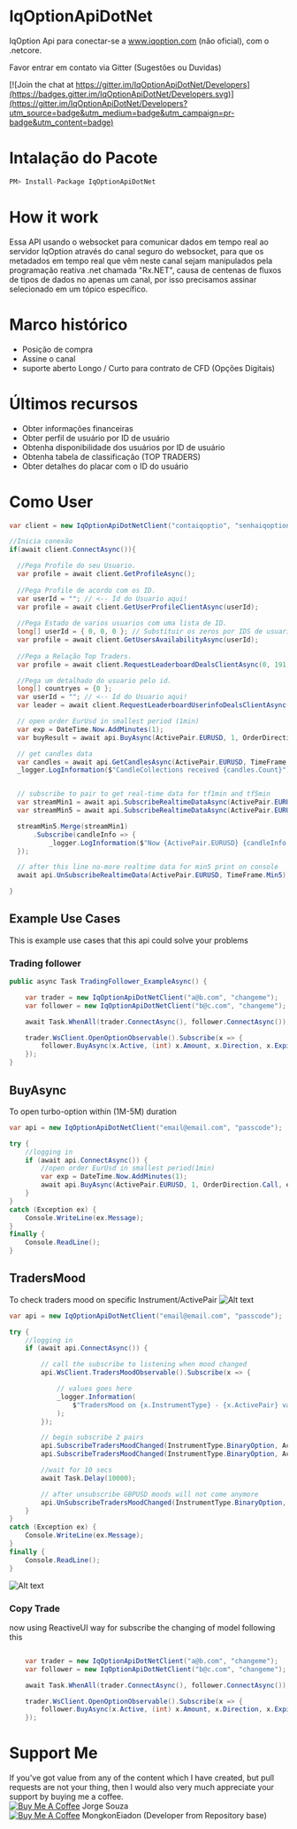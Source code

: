 # IqOptionApiDotNet

IqOption Api para conectar-se a www.iqoption.com (não oficial), com o .netcore.

Favor entrar em contato via Gitter (Sugestões ou Duvidas)

[![Join the chat at https://gitter.im/IqOptionApiDotNet/Developers](https://badges.gitter.im/IqOptionApiDotNet/Developers.svg)](https://gitter.im/IqOptionApiDotNet/Developers?utm_source=badge&utm_medium=badge&utm_campaign=pr-badge&utm_content=badge)

# Intalação do Pacote

```javascript
PM> Install-Package IqOptionApiDotNet

```

# How it work

Essa API usando o websocket para comunicar dados em tempo real ao servidor IqOption através do canal seguro do websocket, para que os metadados em tempo real que vêm neste canal sejam manipulados pela programação reativa .net chamada "Rx.NET", causa de centenas de fluxos de tipos de dados no apenas um canal, por isso precisamos assinar selecionado em um tópico específico.

# Marco histórico

- Posição de compra
- Assine o canal
- suporte aberto Longo / Curto para contrato de CFD (Opções Digitais)

# Últimos recursos
- Obter informações financeiras
- Obter perfil de usuário por ID de usuário
- Obtenha disponibilidade dos usuários por ID de usuário
- Obtenha tabela de classificação (TOP TRADERS)
- Obter detalhes do placar com o ID do usuário


# Como User

```csharp
var client = new IqOptionApiDotNetClient("contaiqoptio", "senhaiqoption");

//Inicia conexão
if(await client.ConnectAsync()){

  //Pega Profile do seu Usuario.
  var profile = await client.GetProfileAsync();
  
  //Pega Profile de acordo com os ID.
  var userId = ""; // <-- Id do Usuario aqui!
  var profile = await client.GetUserProfileClientAsync(userId);
  
  //Pega Estado de varios usuarios com uma lista de ID.
  long[] userId = { 0, 0, 0 }; // Substituir os zeros por IDS de usuarios
  var profile = await client.GetUsersAvailabilityAsync(userId);
  
  //Pega a Relação Top Traders.
  var profile = await client.RequestLeaderboardDealsClientAsync(0, 191, 1, 10, 64, 64, 64, 64, 2);

  //Pega um detalhado do usuario pelo id.
  long[] countryes = {0 };
  var userId = ""; // <-- Id do Usuario aqui!
  var leader = await client.RequestLeaderboardUserinfoDealsClientAsync(countryes, userId);

  // open order EurUsd in smallest period (1min)
  var exp = DateTime.Now.AddMinutes(1);
  var buyResult = await api.BuyAsync(ActivePair.EURUSD, 1, OrderDirection.Call, exp);

  // get candles data
  var candles = await api.GetCandlesAsync(ActivePair.EURUSD, TimeFrame.Min1, 100, DateTimeOffset.Now);
  _logger.LogInformation($"CandleCollections received {candles.Count}");


  // subscribe to pair to get real-time data for tf1min and tf5min
  var streamMin1 = await api.SubscribeRealtimeDataAsync(ActivePair.EURUSD, TimeFrame.Min1);
  var streamMin5 = await api.SubscribeRealtimeDataAsync(ActivePair.EURUSD, TimeFrame.Min5);

  streamMin5.Merge(streamMin1)
      .Subscribe(candleInfo => {
          _logger.LogInformation($"Now {ActivePair.EURUSD} {candleInfo.TimeFrame} : Bid={candleInfo.Bid}\t Ask={candleInfo.Ask}\t");
  });

  // after this line no-more realtime data for min5 print on console
  await api.UnSubscribeRealtimeData(ActivePair.EURUSD, TimeFrame.Min5);

}

```

## Example Use Cases

This is example use cases that this api could solve your problems

### Trading follower

```csharp
public async Task TradingFollower_ExampleAsync() {

    var trader = new IqOptionApiDotNetClient("a@b.com", "changeme");
    var follower = new IqOptionApiDotNetClient("b@c.com", "changeme");

    await Task.WhenAll(trader.ConnectAsync(), follower.ConnectAsync());

    trader.WsClient.OpenOptionObservable().Subscribe(x => {
        follower.BuyAsync(x.Active, (int) x.Amount, x.Direction, x.ExpirationTime);
    });
}
```

## BuyAsync

To open turbo-option within (1M-5M) duration

```csharp
var api = new IqOptionApiDotNetClient("email@email.com", "passcode");

try {
    //logging in
    if (await api.ConnectAsync()) {
        //open order EurUsd in smallest period(1min)
        var exp = DateTime.Now.AddMinutes(1);
        await api.BuyAsync(ActivePair.EURUSD, 1, OrderDirection.Call, exp);
    }
}
catch (Exception ex) {
    Console.WriteLine(ex.Message);
}
finally {
    Console.ReadLine();
}

```

## TradersMood

To check traders mood on specific Instrument/ActivePair
![Alt text](img/TraderMoodChanged_Portal.png)

```csharp
var api = new IqOptionApiDotNetClient("email@email.com", "passcode");

try {
    //logging in
    if (await api.ConnectAsync()) {

        // call the subscribe to listening when mood changed
        api.WsClient.TradersMoodObservable().Subscribe(x => {

            // values goes here
            _logger.Information(
                $"TradersMood on {x.InstrumentType} - {x.ActivePair} values Higher :{x.Higher}, Lower: {x.Lower}"
            );
        });

        // begin subscribe 2 pairs
        api.SubscribeTradersMoodChanged(InstrumentType.BinaryOption, ActivePair.EURUSD);
        api.SubscribeTradersMoodChanged(InstrumentType.BinaryOption, ActivePair.GBPUSD);

        //wait for 10 secs
        await Task.Delay(10000);

        // after unsubscribe GBPUSD moods will not come anymore
        api.UnSubscribeTradersMoodChanged(InstrumentType.BinaryOption, ActivePair.GBPUSD);
    }
}
catch (Exception ex) {
    Console.WriteLine(ex.Message);
}
finally {
    Console.ReadLine();
}

```

![Alt text](img/TraderMoodChanged.png)

### Copy Trade

now using ReactiveUI way for subscribe the changing of model following this

```csharp

    var trader = new IqOptionApiDotNetClient("a@b.com", "changeme");
    var follower = new IqOptionApiDotNetClient("b@c.com", "changeme");

    await Task.WhenAll(trader.ConnectAsync(), follower.ConnectAsync());

    trader.WsClient.OpenOptionObservable().Subscribe(x => {
        follower.BuyAsync(x.Active, (int) x.Amount, x.Direction, x.ExpirationTime);
    });

```

# Support Me

If you've got value from any of the content which I have created, but pull requests are not your thing, then I would also very much appreciate your support by buying me a coffee.<br>
<a href="https://buymeacoffee.com/jorgesouza" target="_blank"><img src="https://www.buymeacoffee.com/assets/img/custom_images/black_img.png" alt="Buy Me A Coffee" style="height: auto !important;width: auto !important;" ></a> Jorge Souza<br>
<a href="https://www.buymeacoffee.com/6VF3XHb" target="_blank"><img src="https://www.buymeacoffee.com/assets/img/custom_images/black_img.png" alt="Buy Me A Coffee" style="height: auto !important;width: auto !important;" ></a> MongkonEiadon (Developer from Repository base) 